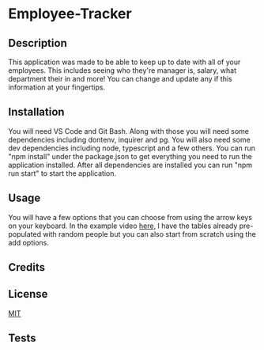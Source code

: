 # Employee-Tracker

## Description

This application was made to be able to keep up to date with all of your employees. This includes seeing who they're manager is, salary, what department their in and more! You can change and update any if this information at your fingertips.

## Installation

You will need VS Code and Git Bash. Along with those you will need some dependencies including dontenv, inquirer and pg. You will also need some dev dependencies including node, typescript and a few others. You can run "npm install" under the package.json to get everything you need to run the application installed. After all dependencies are installed you can run "npm run start" to start the application. 

## Usage

You will have a few options that you can choose from using the arrow keys on your keyboard. In the example video [here](https://drive.google.com/file/d/1GVCMYfDRiVtQ3moqWWbPr-RaHXl73yav/view?usp=drive_link), I have the tables already pre-populated with random people but you can also start from scratch using the add options.

## Credits

## License

[MIT](https://mit-license.org/)

## Tests

